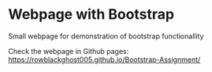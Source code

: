 ﻿# Webpage with Bootstrap

Small webpage for demonstration of bootstrap functionallity

Check the webpage in Github pages:
https://rowblackghost005.github.io/Bootstrap-Assignment/

